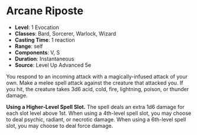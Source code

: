 # Arcane Riposte

- **Level**: 1 Evocation
- **Classes**: Bard, Sorcerer, Warlock, Wizard
- **Casting Time**: 1 reaction
- **Range**: self
- **Components**: V, S
- **Duration**: Instantaneous
- **Source**: Level Up Advanced 5e

You respond to an incoming attack with a magically-infused attack of your own. Make a melee spell attack against the creature that attacked you. If you hit, the creature takes 3d6 acid, cold, fire, lightning, poison, or thunder damage.

**Using a Higher-Level Spell Slot.** The spell deals an extra 1d6 damage for each slot level above 1st. When using a 4th-level spell slot, you may choose to deal psychic, radiant, or necrotic damage. When using a 6th-level spell slot, you may choose to deal force damage.
